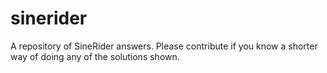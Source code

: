 # sinerider
A repository of SineRider answers. Please contribute if you know a shorter way of doing any of the solutions shown. 
